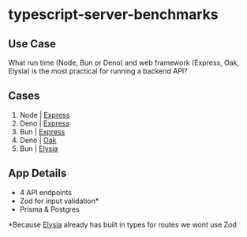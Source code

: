 # typescript-server-benchmarks

## Use Case

What run time (Node, Bun or Deno) and web framework (Express, Oak, Elysia) is the most practical for running a backend API?

## Cases

1. Node | [Express](https://expressjs.com/)
2. Deno | [Express](https://expressjs.com/)
3. Bun | [Express](https://expressjs.com/)
4. Deno | [Oak](https://deno.land/x/oak@v12.6.0)
5. Bun | [Elysia](https://elysiajs.com/)

## App Details

- 4 API endpoints
- Zod for input validation\*
- Prisma & Postgres

\*Because [Elysia](https://elysiajs.com/) already has built in types for routes we wont use Zod
